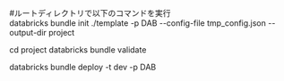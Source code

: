 
#ルートディレクトリで以下のコマンドを実行  
databricks bundle init ./template -p DAB --config-file tmp_config.json --output-dir project

cd project
databricks bundle validate

databricks bundle deploy -t dev -p DAB

